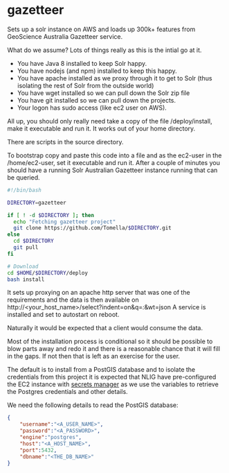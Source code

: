 # gazetteer
Sets up a solr instance on AWS and loads up 300k+ features from GeoScience Australia Gazetteer service.

What do we assume? Lots of things really as this is the intial go at it.
* You have Java 8 installed to keep Solr happy.
* You have nodejs (and npm) installed to keep this happy.
* You have apache installed as we proxy through it to get to Solr (thus isolating the rest of Solr from the outside world)
* You have wget installed so we can pull down the Solr zip file
* You have git installed so we can pull down the projects.
* Your logon has sudo access (like ec2 user on AWS).

All up, you should only really need take a copy of the file /deploy/install, make it executable and run it. It works out of your home directory.

There are scripts in the source directory.

To bootstrap copy and paste this code into a file and as the ec2-user in the /home/ec2-user, set it executable and run it.
After a couple of minutes you should have a running Solr Australian Gazetteer instance running that can be queried.
```bash
#!/bin/bash

DIRECTORY=gazetteer

if [ ! -d $DIRECTORY ]; then
  echo "Fetching gazetteer project"
  git clone https://github.com/Tomella/$DIRECTORY.git
else
  cd $DIRECTORY
  git pull
fi

# Download
cd $HOME/$DIRECTORY/deploy
bash install
```
It sets up proxying on an apache http server that was one of the requirements and the data is then available on http://<your_host_name>/select?indent=on&q=*:*&wt=json
A service is installed and set to autostart on reboot.


Naturally it would be expected that a client would consume the data.

Most of the installation process is conditional so it should be possible to blow parts away and redo it and there is a reasonable chance that it will fill in the gaps.
If not then that is left as an exercise for the user.

The default is to install from a PostGIS database and to isolate the credentials from this project it is expected that NLIG have 
pre-configured the EC2 instance with [secrets manager](https://docs.aws.amazon.com/secretsmanager/latest/apireference/API_GetSecretValue.html) as we use the variables to retrieve the Postgres credentials and other details.
 
We need the following details to read the PostGIS database:

```json
{
	"username":"<A_USER_NAME>",
	"password":"<A_PASSWORD>",
	"engine":"postgres",
	"host":"<A_HOST_NAME>",
	"port":5432,
	"dbname":"<THE_DB_NAME>"
}
```

